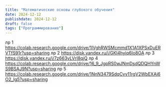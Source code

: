 ```yaml
---
title: "Математические основы глубокого обучения"
date: 2024-12-12
publishdate: 2024-12-12
draft: false
tags: ["Программирование"]
---
```


лр 1 https://colab.research.google.com/drive/1IVghRWSMcmmd1X1A1XPSxDuERVTfS91r?usp=sharing
лр 2 https://disk.yandex.ru/i/GKl4hyiq6Io8OA
лр 3 https://disk.yandex.ru/i/7z663vLVrI8qjQ
лр 4 https://colab.research.google.com/drive/16_9_JgpRS0wJNmDsdQDQHYnWS9BSAJ9N?usp=sharing
лр 5 https://colab.research.google.com/drive/1NnN3479SdqCvv11rgV2WbEXAi6O2_lg5?usp=sharing
